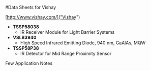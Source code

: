 #Data Sheets for Vishay


[http://www.vishay.com/]("Vishay")

- ****TSSP58038****
	- IR Receiver Module for Light Barrier Systems
- ****VSLB3940****
	- High Speed Infrared Emitting Diode, 940 nm, GaAlAs, MQW
- ****TSSP58P38****
	- IR Detector for Mid Range Proximity Sensor

Few Application Notes
